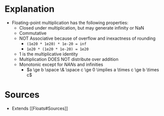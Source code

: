# Explanation
- Floating-point multiplication has the following properties:
	- Closed under multiplication, but may generate infinity or NaN
	- Commutative
	- NOT Associative because of overflow and inexactness of rounding
		- `(1e20 * 1e20) * 1e-20 = inf`
		- `1e20 * (1e20 * 1e-20) = 1e20`
	- $1$ is the multiplicative identity
	- Multiplication DOES NOT distribute over addition
	- Monotonic except for *NAN*s and infinities
		- $a \ge b \space \& \space c \ge 0 \implies a \times c \ge b \times c$

# Sources
- Extends [[Floats#Sources]]